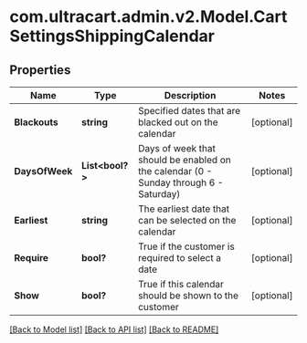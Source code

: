 # com.ultracart.admin.v2.Model.CartSettingsShippingCalendar
## Properties

Name | Type | Description | Notes
------------ | ------------- | ------------- | -------------
**Blackouts** | **string** | Specified dates that are blacked out on the calendar | [optional] 
**DaysOfWeek** | **List&lt;bool?&gt;** | Days of week that should be enabled on the calendar (0 - Sunday through 6 - Saturday) | [optional] 
**Earliest** | **string** | The earliest date that can be selected on the calendar | [optional] 
**Require** | **bool?** | True if the customer is required to select a date | [optional] 
**Show** | **bool?** | True if this calendar should be shown to the customer | [optional] 


[[Back to Model list]](../README.md#documentation-for-models) [[Back to API list]](../README.md#documentation-for-api-endpoints) [[Back to README]](../README.md)

